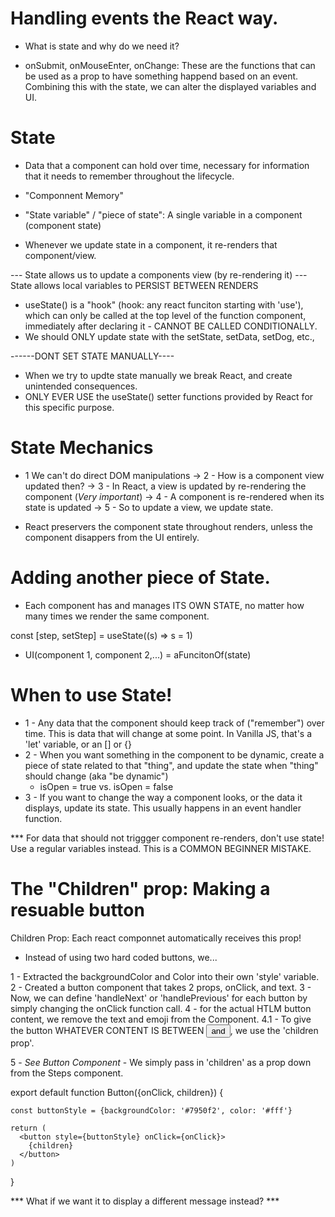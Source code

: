 # Handling events the React way.

- What is state and why do we need it?

- onSubmit, onMouseEnter, onChange: These are the functions that can be used as a prop to have something happend based on an event. Combining this with the state, we can alter the displayed variables and UI.

# State

- Data that a component can hold over time, necessary for information that it needs to remember throughout the lifecycle.
- "Componnent Memory"
- "State variable" / "piece of state": A single variable in a component (component state)

- Whenever we update state in a component, it re-renders that component/view.

--- State allows us to update a components view (by re-rendering it)
--- State allows local variables to PERSIST BETWEEN RENDERS

- useState() is a "hook" (hook: any react funciton starting with 'use'), which can only be called at the top level of the function component, immediately after declaring it - CANNOT BE CALLED CONDITIONALLY.
- We should ONLY update state with the setState, setData, setDog, etc.,

------DONT SET STATE MANUALLY---- 

- When we try to updte state manually we break React, and create unintended consequences.
- ONLY EVER USE the useState() setter functions provided by React for this specific purpose.

# State Mechanics

- 1 We can't do direct DOM manipulations -> 2 - How is a component view updated then? -> 3 - In React, a view is updated by re-rendering the component (*Very important*) -> 4 - A component is re-rendered when its state is updated -> 5 - So to update a view, we update state. 

- React preservers the component state throughout renders, unless the component disappers from the UI entirely.

# Adding another piece of State.

- Each component has and manages ITS OWN STATE, no matter how many times we render the same component.

const [step, setStep] = useState((s) => s = 1)

- UI(component 1, component 2,...) = aFuncitonOf(state)

# When to use State!

- 1 - Any data that the component should keep track of ("remember") over time. This is data that will change at some point. In Vanilla JS, that's a 'let' variable, or an [] or {}
- 2 - When you want something in the component to be dynamic, create a piece of state related to that "thing", and update the state when "thing" should change (aka "be dynamic")   
    - isOpen = true vs. isOpen = false
- 3 - If you want to change the way a component looks, or the data it displays, update its state. This usually happens in an event handler function.

*** For data that should not triggger component re-renders, don't use state! Use a regular variables instead. This is a COMMON BEGINNER MISTAKE.

# The "Children" prop: Making a resuable button

Children Prop: Each react componnet automatically receives this prop!

- Instead of using two hard coded buttons, we...

1 - Extracted the backgroundColor and Color into their own 'style' variable.
2 - Created a button component that takes 2 props, onClick, and text.
3 - Now, we can define 'handleNext' or 'handlePrevious' for each button by simply changing the onClick function call.
4 - for the actual HTLM button content, we remove the text and emoji from the Component.
    4.1 - To give the button WHATEVER CONTENT IS BETWEEN <Button> and </Button>, we use the 'children prop'.

5 - *See Button Component* 
    - We simply pass in 'children' as a prop down from the Steps component.

export default function Button({onClick, children}) {

    const buttonStyle = {backgroundColor: '#7950f2', color: '#fff'}

    return (
      <button style={buttonStyle} onClick={onClick}>
        {children}
      </button>
    )
  }

  *** What if we want it to display a different message instead? ***